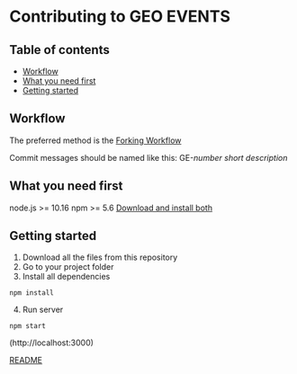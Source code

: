 # Contributing to GEO EVENTS

## Table of contents

- [Workflow]
- [What you need first]
- [Getting started]

## Workflow

The preferred method is the [Forking Workflow](https://guides.github.com/activities/forking/)

Commit messages should be named like this: GE-_number_ _short description_

## What you need first

node.js >= 10.16
npm >= 5.6
[Download and install both](https://nodejs.org/)

## Getting started

1. Download all the files from this repository
2. Go to your project folder
3. Install all dependencies

```
npm install
```

4. Run server

```
npm start
```

(http://localhost:3000)

[README](./README.md)

[workflow]: #workflow
[what you need first]: #what-you-need-first
[getting started]: #getting-started
